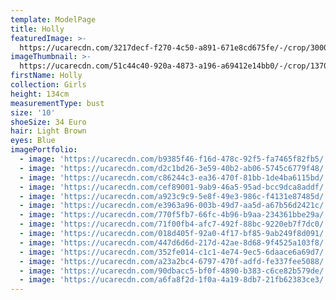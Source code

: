 ```yaml
---
template: ModelPage
title: Holly
featuredImage: >-
  https://ucarecdn.com/3217decf-f270-4c50-a891-671e8cd675fe/-/crop/3000x1636/0,0/-/preview/
imageThumbnail: >-
  https://ucarecdn.com/51c44c40-920a-4873-a196-a69412e14bb0/-/crop/1370x1739/743,0/-/preview/
firstName: Holly
collection: Girls
height: 134cm
measurementType: bust
size: '10'
shoeSize: 34 Euro
hair: Light Brown
eyes: Blue
imagePortfolio:
  - image: 'https://ucarecdn.com/b9385f46-f16d-478c-92f5-fa7465f82fb5/'
  - image: 'https://ucarecdn.com/d2c1bd26-3e59-40b2-ab06-5745c6779f48/'
  - image: 'https://ucarecdn.com/c86244c3-ea36-470f-81bb-1de4ba6115bd/'
  - image: 'https://ucarecdn.com/cef89001-9ab9-46a5-95ad-bcc9dca8addf/'
  - image: 'https://ucarecdn.com/a923c9c9-5e8f-49e3-986c-f4131e87485d/'
  - image: 'https://ucarecdn.com/e3963a96-003b-49d7-aa5d-a67b56d2421c/'
  - image: 'https://ucarecdn.com/770f5fb7-66fc-4b96-b9aa-234361bbe29a/'
  - image: 'https://ucarecdn.com/71f00fb4-afc7-492f-88bc-9220eb7f7dc0/'
  - image: 'https://ucarecdn.com/018d405f-92a0-4f17-bf85-9ab249f8d091/'
  - image: 'https://ucarecdn.com/447d6d6d-217d-42ae-8d68-9f4525a103f8/'
  - image: 'https://ucarecdn.com/352fe014-c1c1-4e74-9ec5-6daace6a69d7/'
  - image: 'https://ucarecdn.com/a23a2bc4-6797-470f-adfd-fe337fee5088/'
  - image: 'https://ucarecdn.com/90dbacc5-bf0f-4890-b383-c6ce82b579de/'
  - image: 'https://ucarecdn.com/a6fa8f2d-1f0a-4a19-8db7-21fb62383ce3/'
---
```


